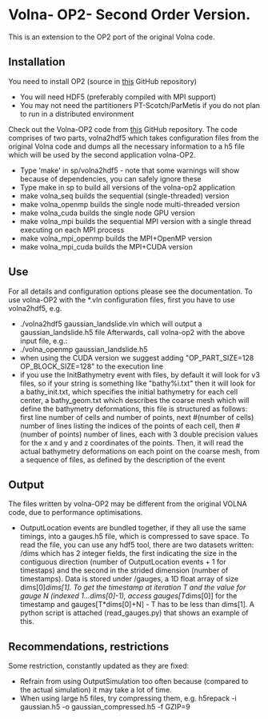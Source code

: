 Volna- OP2- Second Order Version.
=====

This is an extension to the OP2 port of the original Volna code.

## Installation
You need to install OP2 (source in [this](https://github.com/OP2/OP2-Common) GitHub repository)
 * You will need HDF5 (preferably compiled with MPI support)
 * You may not need the partitioners PT-Scotch/ParMetis if you do not plan to run in a distributed environment

Check out the Volna-OP2 code from [this](https://github.com/reguly/Volna) GitHub repository. The code comprises of two parts, volna2hdf5 which takes configuration files from the original Volna code and dumps all the necessary information to a h5 file which will be used by the second application volna-OP2.
 * Type 'make' in sp/volna2hdf5 - note that some warnings will show because of dependencies, you can safely ignore these
 * Type make in sp to build all versions of the volna-op2 application
  * make volna_seq builds the sequential (single-threaded) version
  * make volna_openmp builds the single node multi-threaded version
  * make volna_cuda builds the single node GPU version
  * make volna_mpi builds the sequential MPI version with a single thread executing on each MPI process
  * make volna_mpi_openmp builds the MPI+OpenMP version
  * make volna_mpi_cuda builds the MPI+CUDA version

## Use
For all details and configuration options please see the documentation.
To use volna-OP2 with the *.vln configuration files, first you have to use volna2hdf5, e.g.
 * ./volna2hdf5 gaussian_landslide.vln which will output a gaussian_landslide.h5 file
Afterwards, call volna-op2 with the above input file, e.g.:
 * ./volna_openmp gaussian_landslide.h5
 * when using the CUDA version we suggest adding "OP_PART_SIZE=128 OP_BLOCK_SIZE=128" to the execution line
 * if you use the InitBathymetry event with files, by default it will look for v3 files, so if your string is something like "bathy%i.txt" then it will look for a bathy_init.txt, which specifies the initial bathymetry for each cell center, a bathy_geom.txt which describes the coarse mesh which will define the bathymetry deformations, this file is structured as follows: first line number of cells and number of points, next #(number of cells) number of lines listing the indices of the points of each cell, then #(number of points) number of lines, each with 3 double precision values for the x and y and z coordinates of the points. Then, it will read the actual bathymetry deformations on each point on the coarse mesh, from a sequence of files, as defined by the description of the event

## Output
The files written by volna-OP2 may be different from the original VOLNA code, due to performance optimisations.
 * OutputLocation events are bundled together, if they all use the same timings, into a gauges.h5 file, which is compressed to save space. To read the file, you can use any hdf5 tool, there are two datasets written: /dims which has 2 integer fields, the first indicating the size in the contiguous direction (number of OutputLocation events + 1 for timestaps) and the second in the strided dimension (number of timestamps). Data is stored under /gauges, a 1D float array of size dims[0]*dims[1]. To get the timestamp at iteration T and the value for gauge N (indexed 1...dims[0]-1), access gauges[T*dims[0]] for the timestamp and gauges[T*dims[0]+N] - T has to be less than dims[1]. A python script is attached (read_gauges.py) that shows an example of this.

## Recommendations, restrictions
Some restriction, constantly updated as they are fixed:
 * Refrain from using OutputSimulation too often because (compared to the actual simulation) it may take a lot of time.
 * When using large h5 files, try compressing them, e.g. h5repack -i gaussian.h5 -o gaussian_compressed.h5 -f GZIP=9
